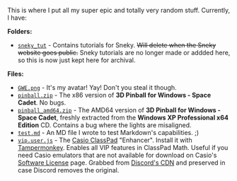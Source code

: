 This is where I put all my super epic and totally very random stuff. Currently, I have:

**Folders:**
- [`sneky_tut`](https://gamingwithevets.github.io/stuff/sneky_tut) - Contains tutorials for Sneky. ~~Will delete when the Sneky website goes public.~~ Sneky tutorials are no longer made or addded here, so this is now just kept here for archival.

**Files:**
- [`GWE.png`](https://gamingwithevets.github.io/stuff/GWE.png) - It's my avatar! Yay! Don't you steal it though.
- [`pinball.zip`](https://gamingwithevets.github.io/stuff/pinball.zip) - The x86 version of **3D Pinball for Windows - Space Cadet**. No bugs.
- [`pinball_amd64.zip`](https://gamingwithevets.github.io/stuff/pinball_amd64.zip) - The AMD64 version of **3D Pinball for Windows - Space Cadet**, freshly extracted from the **Windows XP Professional x64 Edition** CD. Contains a bug where the lights are misaligned.
- [`test.md`](https://gamingwithevets.github.io/stuff/test.html) - An MD file I wrote to test Markdown's capabilities. ;)
- [`vip.user.js`](https://gamingwithevets.github.io/stuff/vip.user.js) - The [Casio ClassPad](https://classpad.net) "Enhancer". Install it with [Tampermonkey](https://www.tampermonkey.net/). Enables all VIP features in ClassPad Math. Useful if you need Casio emulators that are not available for download on Casio's [Software License](https://edu.casio.com/softwarelicense) page. Grabbed from [Discord's CDN](https://cdn.discordapp.com/attachments/766533136100098118/1061289773601407046/vip.user.js) and preserved in case Discord removes the original.
